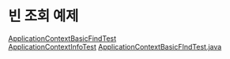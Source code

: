 빈 조회 예제
==========
[ApplicationContextBasicFindTest](java/hello/core2/beanfind/ApplicationContextBasicFIndTest.java)  
[ApplicationContextInfoTest](java/hello/core2/beanfind/ApplicationContextInfoTest.java)
[ApplicationContextBasicFIndTest.java](java/hello/core2/beanfind/ApplicationContextSameBeanFindTest.java)
